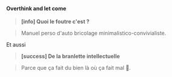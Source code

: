 #### Overthink and let come


> **[info] Quoi le foutre c'est ?**

> Manuel perso d'auto bricolage minimalistico-convivialiste.

Et aussi

> **[success] De la branlette intellectuelle**

> Parce que ça fait du bien là où ça fait mal 🎉.
